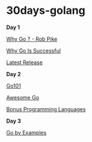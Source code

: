 # 30days-golang
**Day 1**

 [Why Go ? - Rob Pike](https://www.youtube.com/watch?v=FTl0tl9BGdc)
 
 [Why Go Is Successful](https://www.youtube.com/watch?v=k9Zbuuo51go)
 
 [Latest Release](https://golang.org/dl/)

**Day 2**

 [Go101](https://go101.org/article/101.html)
 
 [Awesome Go](https://github.com/avelino/awesome-go)
 
 [Bonus Programming Languages](https://hackernoon.com/i-finally-understand-static-vs-dynamic-typing-and-you-will-too-ad0c2bd0acc7)
 
 **Day 3**
 
 [Go by Examples](https://gobyexample.com/)
